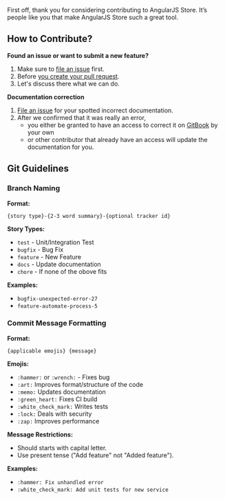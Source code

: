 First off, thank you for considering contributing to AngularJS Store. It’s people like you that make AngularJS Store such a great tool.

## How to Contribute?

**Found an issue or want to submit a new feature?**

1. Make sure to [file an issue](https://github.com/ranndev/angularjs-store/issues/new) first.
2. Before [you create your pull request](https://github.com/ranndev/angularjs-store/pulls).
3. Let's discuss there what we can do.

**Documentation correction**

1. [File an issue](https://github.com/ranndev/angularjs-store/issues/new) for your spotted incorrect documentation.
2. After we confirmed that it was really an error,
   - you either be granted to have an access to correct it on [GitBook](https://www.gitbook.com/) by your own
   - or other contributor that already have an access will update the documentation for you.

## Git Guidelines

### Branch Naming

**Format:**

```
{story type}-{2-3 word summary}-{optional tracker id}
```

**Story Types:**

- `test` - Unit/Integration Test
- `bugfix` - Bug Fix
- `feature` - New Feature
- `docs` - Update documentation
- `chore` - If none of the obove fits

**Examples:**

- `bugfix-unexpected-error-27`
- `feature-automate-process-5`

### Commit Message Formatting

**Format:**

```
{applicable emojis} {message}
```

**Emojis:**

- `:hammer:` or `:wrench:` - Fixes bug
- `:art:` Improves format/structure of the code
- `:memo:` Updates documentation
- `:green_heart:` Fixes CI build
- `:white_check_mark:` Writes tests
- `:lock:` Deals with security
- `:zap:` Improves performance

**Message Restrictions:**

- Should starts with capital letter.
- Use present tense ("Add feature" not "Added feature").

**Examples:**

- `:hammer: Fix unhandled error`
- `:white_check_mark: Add unit tests for new service`
